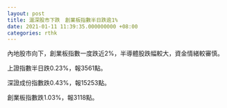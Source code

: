 ```yaml
---
layout: post
title: 滬深股市下跌　創業板指數半日跌逾1%
date: 2021-01-11 11:39:35.000000000 +08:00
categories: rthk
---
```


內地股市向下，創業板指數一度跌近2%，半導體股跌幅較大，資金情緒較審慎。

上證指數半日跌0.23%，報3561點。

深證成份指數跌0.43%，報15253點。

創業板指數跌1.03%，報3118點。
